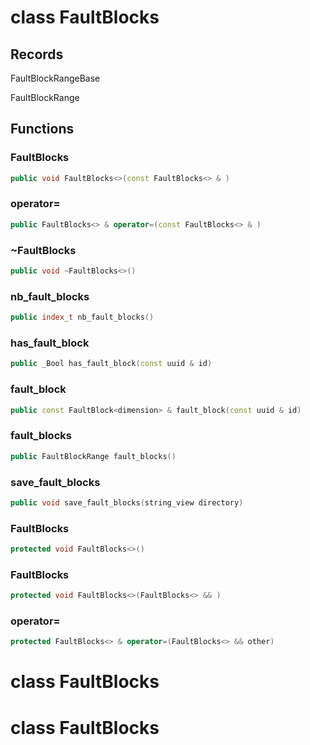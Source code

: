 # class FaultBlocks


## Records

FaultBlockRangeBase

FaultBlockRange



## Functions

### FaultBlocks

```cpp
public void FaultBlocks<>(const FaultBlocks<> & )
```


### operator=

```cpp
public FaultBlocks<> & operator=(const FaultBlocks<> & )
```


### ~FaultBlocks

```cpp
public void ~FaultBlocks<>()
```


### nb_fault_blocks

```cpp
public index_t nb_fault_blocks()
```


### has_fault_block

```cpp
public _Bool has_fault_block(const uuid & id)
```


### fault_block

```cpp
public const FaultBlock<dimension> & fault_block(const uuid & id)
```


### fault_blocks

```cpp
public FaultBlockRange fault_blocks()
```


### save_fault_blocks

```cpp
public void save_fault_blocks(string_view directory)
```


### FaultBlocks

```cpp
protected void FaultBlocks<>()
```


### FaultBlocks

```cpp
protected void FaultBlocks<>(FaultBlocks<> && )
```


### operator=

```cpp
protected FaultBlocks<> & operator=(FaultBlocks<> && other)
```




# class FaultBlocks


# class FaultBlocks


